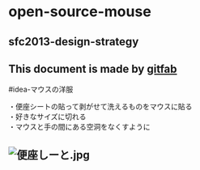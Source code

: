 # open-source-mouse
## sfc2013-design-strategy  
This document is made by [gitfab](http://gitfab.org)
---
#idea-マウスの洋服




・便座シートの貼って剥がせて洗えるものをマウスに貼る<br>
・好きなサイズに切れる<br>
・マウスと手の間にある空洞をなくすように


![便座しーと.jpg](https://raw.github.com/nanmpdrk/open-source-mouse/master/gitfab/resources/便座しーと.jpg)
---
